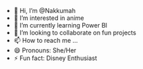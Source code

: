 - 👋 Hi, I’m @Nakkumah
- 👀 I’m interested in anime
- 🌱 I’m currently learning Power BI
- 💞️ I’m looking to collaborate on fun projects
- 📫 How to reach me ...
- 😄 Pronouns: She/Her
- ⚡ Fun fact: Disney Enthusiast

<!---
Nakkumah/Nakkumah is a ✨ special ✨ repository because its `README.md` (this file) appears on your GitHub profile.
You can click the Preview link to take a look at your changes.
--->
